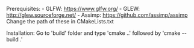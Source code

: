Prerequisites:
    - GLFW: https://www.glfw.org/
    - GLEW: http://glew.sourceforge.net/
    - Assimp: https://github.com/assimp/assimp
    Change the path of these in CMakeLists.txt

Installation:
    Go to 'build' folder and type 'cmake ..' followed by 'cmake --build .'
